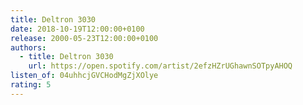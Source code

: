 ```yaml
---
title: Deltron 3030
date: 2018-10-19T12:00:00+0100
release: 2000-05-23T12:00:00+0100
authors:
  - title: Deltron 3030
    url: https://open.spotify.com/artist/2efzHZrUGhawnSOTpyAHOQ
listen_of: 04uhhcjGVCHodMgZjXOlye
rating: 5
---
```

